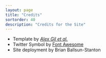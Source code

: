 ```yaml
---
layout: page
title: "Credits"
sortorder: 40
description: "Credits for the Site"
---
```



* Template by *[Alex Gil et al.](https://minicomp.github.io/ed/credits/)*
* Twitter Symbol by [Font Awesome](https://fontawesome.com/icons/twitter?style=brands)
* Site deployment by Brian Ballsun-Stanton